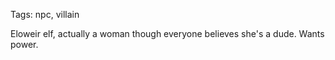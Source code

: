 Tags: npc, villain

Eloweir elf, actually a woman though everyone believes she's a dude. Wants power.